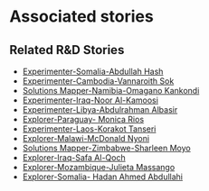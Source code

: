 # Associated stories

<!-- !!DO NOT REMOVE!! start autogenerated hyperlinks -->
## Related R&D Stories
- [Experimenter\-Somalia\-Abdullah Hash ](/stories/?doc=Experimenters_SOM)
- [Experimenter\-Cambodia\-Vannaroith Sok](/stories/?doc=Experimenters_KHM)
- [Solutions Mapper\-Namibia\-Omagano Kankondi](/stories/?doc=SolutionMappers_NAM)
- [Experimenter\-Iraq\-Noor Al\-Kamoosi](/stories/?doc=Experimenters_IRQ)
- [Experimenter\-Libya\-Abdulrahman Albasir](/stories/?doc=Experimenters_LBY)
- [Explorer\-Paraguay\- Monica Rios](/stories/?doc=Explorers_PRY)
- [Experimenter\-Laos\-Korakot Tanseri](/stories/?doc=Experimenters_LAO)
- [Explorer\-Malawi\-McDonald Nyoni](/stories/?doc=Explorers_MWI)
- [Solutions Mapper\-Zimbabwe\-Sharleen Moyo](/stories/?doc=SolutionMappers_ZWE)
- [Explorer\-Iraq\-Safa Al\-Qoch](/stories/?doc=Explorers_IRQ)
- [Explorer\-Mozambique\-Julieta Massango](/stories/?doc=Explorers_MOZ)
- [Explorer\-Somalia\- Hadan Ahmed Abdullahi](/stories/?doc=Explorers_SOM)
<!-- !!DO NOT REMOVE!! end autogenerated hyperlinks -->